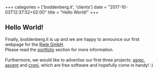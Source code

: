 +++
categories = ['boddenberg.it', 'clients']
date = "2017-10-03T12:37:52+02:00"
title = "Hello World!"
+++

## Hello World!

Finally, boddenberg.it is up and we are happy to announce our first webpage for the <a href="https://riele.de/">Riele GmbH</a>.<br>
Please read the <a href="/clients/">portfolio</a> section for more information.<br>
<br>
Furthermore, we would like to advertise our first three projects: <a href="/projects/asrec/">asrec</a>, <a href="/projects/ascent">ascent</a> and <a href="/projects/croni">croni</a>, which are free software and hopefully come in handy! :)
